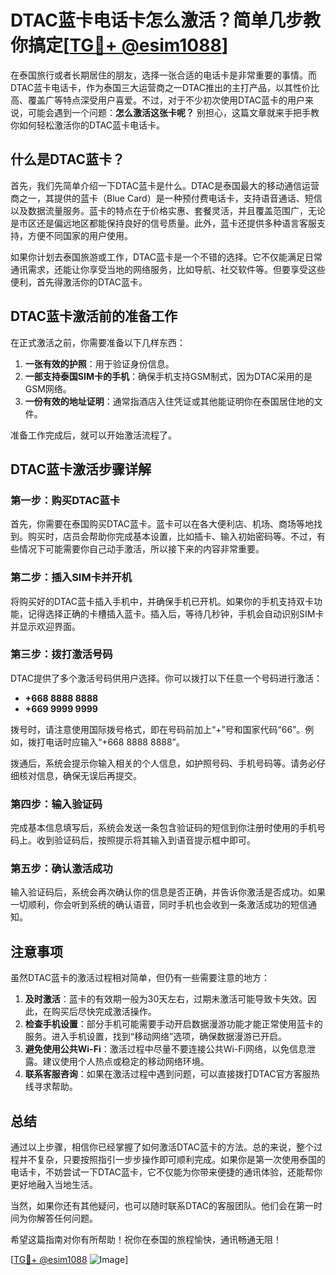 # DTAC蓝卡电话卡怎么激活？简单几步教你搞定[[TG💪+ @esim1088](https://t.me/s/esim1088)]

在泰国旅行或者长期居住的朋友，选择一张合适的电话卡是非常重要的事情。而DTAC蓝卡电话卡，作为泰国三大运营商之一DTAC推出的主打产品，以其性价比高、覆盖广等特点深受用户喜爱。不过，对于不少初次使用DTAC蓝卡的用户来说，可能会遇到一个问题：**怎么激活这张卡呢？** 别担心，这篇文章就来手把手教你如何轻松激活你的DTAC蓝卡电话卡。

## 什么是DTAC蓝卡？

首先，我们先简单介绍一下DTAC蓝卡是什么。DTAC是泰国最大的移动通信运营商之一，其提供的蓝卡（Blue Card）是一种预付费电话卡，支持语音通话、短信以及数据流量服务。蓝卡的特点在于价格实惠、套餐灵活，并且覆盖范围广，无论是市区还是偏远地区都能保持良好的信号质量。此外，蓝卡还提供多种语言客服支持，方便不同国家的用户使用。

如果你计划去泰国旅游或工作，DTAC蓝卡是一个不错的选择。它不仅能满足日常通讯需求，还能让你享受当地的网络服务，比如导航、社交软件等。但要享受这些便利，首先得激活你的DTAC蓝卡。

## DTAC蓝卡激活前的准备工作

在正式激活之前，你需要准备以下几样东西：

1. **一张有效的护照**：用于验证身份信息。
2. **一部支持泰国SIM卡的手机**：确保手机支持GSM制式，因为DTAC采用的是GSM网络。
3. **一份有效的地址证明**：通常指酒店入住凭证或其他能证明你在泰国居住地的文件。

准备工作完成后，就可以开始激活流程了。

## DTAC蓝卡激活步骤详解

### 第一步：购买DTAC蓝卡

首先，你需要在泰国购买DTAC蓝卡。蓝卡可以在各大便利店、机场、商场等地找到。购买时，店员会帮助你完成基本设置，比如插卡、输入初始密码等。不过，有些情况下可能需要你自己动手激活，所以接下来的内容非常重要。

### 第二步：插入SIM卡并开机

将购买好的DTAC蓝卡插入手机中，并确保手机已开机。如果你的手机支持双卡功能，记得选择正确的卡槽插入蓝卡。插入后，等待几秒钟，手机会自动识别SIM卡并显示欢迎界面。

### 第三步：拨打激活号码

DTAC提供了多个激活号码供用户选择。你可以拨打以下任意一个号码进行激活：

- **+668 8888 8888**
- **+669 9999 9999**

拨号时，请注意使用国际拨号格式，即在号码前加上“+”号和国家代码“66”。例如，拨打电话时应输入“+668 8888 8888”。

拨通后，系统会提示你输入相关的个人信息，如护照号码、手机号码等。请务必仔细核对信息，确保无误后再提交。

### 第四步：输入验证码

完成基本信息填写后，系统会发送一条包含验证码的短信到你注册时使用的手机号码上。收到验证码后，按照提示将其输入到语音提示框中即可。

### 第五步：确认激活成功

输入验证码后，系统会再次确认你的信息是否正确，并告诉你激活是否成功。如果一切顺利，你会听到系统的确认语音，同时手机也会收到一条激活成功的短信通知。

## 注意事项

虽然DTAC蓝卡的激活过程相对简单，但仍有一些需要注意的地方：

1. **及时激活**：蓝卡的有效期一般为30天左右，过期未激活可能导致卡失效。因此，在购买后尽快完成激活操作。
2. **检查手机设置**：部分手机可能需要手动开启数据漫游功能才能正常使用蓝卡的服务。进入手机设置，找到“移动网络”选项，确保数据漫游已开启。
3. **避免使用公共Wi-Fi**：激活过程中尽量不要连接公共Wi-Fi网络，以免信息泄露。建议使用个人热点或稳定的移动网络环境。
4. **联系客服咨询**：如果在激活过程中遇到问题，可以直接拨打DTAC官方客服热线寻求帮助。

## 总结

通过以上步骤，相信你已经掌握了如何激活DTAC蓝卡的方法。总的来说，整个过程并不复杂，只要按照指引一步步操作即可顺利完成。如果你是第一次使用泰国的电话卡，不妨尝试一下DTAC蓝卡，它不仅能为你带来便捷的通讯体验，还能帮你更好地融入当地生活。

当然，如果你还有其他疑问，也可以随时联系DTAC的客服团队。他们会在第一时间为你解答任何问题。

希望这篇指南对你有所帮助！祝你在泰国的旅程愉快，通讯畅通无阻！

[[TG💪+ @esim1088](https://t.me/s/esim1088) ![Image](https://i.postimg.cc/4NQfJmqS/Snipaste-2025-05-13-00-14-12.png)]